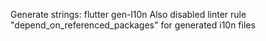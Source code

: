 Generate strings: flutter gen-l10n
Also disabled linter rule "depend_on_referenced_packages" for generated i10n files